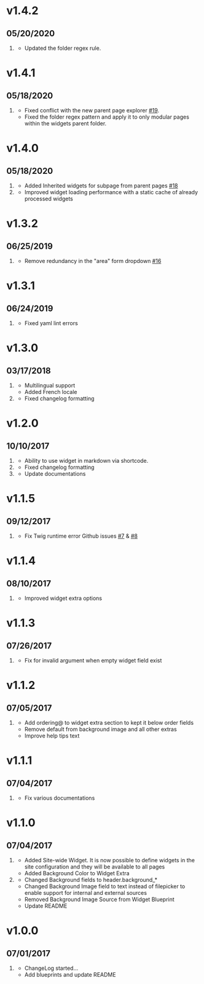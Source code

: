 # v1.4.2
## 05/20/2020

1. [](#bugfix)
    * Updated the folder regex rule.

# v1.4.1
## 05/18/2020

1. [](#bugfix)
    * Fixed conflict with the new parent page explorer [#19](https://github.com/sojimaxi/grav-plugin-widget/issues/19).
    * Fixed the folder regex pattern and apply it to only modular pages within the widgets parent folder.

# v1.4.0
## 05/18/2020

1. [](#new)
    * Added Inherited widgets for subpage from parent pages [#18](https://github.com/sojimaxi/grav-plugin-widget/issues/18)
1. [](#improved)
    * Improved widget loading performance with a static cache of already processed widgets

# v1.3.2
## 06/25/2019

1. [](#improved)
    * Remove redundancy in the "area" form dropdown [#16](https://github.com/sojimaxi/grav-plugin-widget/issues/16)

# v1.3.1
## 06/24/2019

1. [](#bugfix)
    * Fixed yaml lint errors

# v1.3.0
## 03/17/2018

1. [](#new)
    * Multilingual support
    * Added French locale
1. [](#bugfix)
    * Fixed changelog formatting

# v1.2.0
## 10/10/2017

1. [](#new)
    * Ability to use widget in markdown via shortcode.
1. [](#bugfix)
    * Fixed changelog formatting
1. [](#improved)
    * Update documentations

# v1.1.5
## 09/12/2017

1. [](#bugfix)
    * Fix Twig runtime error Github issues [#7](https://github.com/sojimaxi/grav-plugin-widget/issues/7) & [#8](https://github.com/sojimaxi/grav-plugin-widget/issues/8)

# v1.1.4
## 08/10/2017

1. [](#improved)
    * Improved widget extra options

# v1.1.3
## 07/26/2017

1. [](#bugfix)
    * Fix for invalid argument when empty widget field exist

# v1.1.2
## 07/05/2017

1. [](#bugfix)
    * Add ordering@ to widget extra section to kept it below order fields
    * Remove default from background image and all other extras
    * Improve help tips text

# v1.1.1
## 07/04/2017

1. [](#improved)
    * Fix various documentations

# v1.1.0
## 07/04/2017

1. [](#new)
    * Added Site-wide Widget. It is now possible to define widgets in the site configuration and they will be available to all pages
    * Added Background Color to Widget Extra
1. [](#improved)
    * Changed Background fields to header.background_*
    * Changed Background Image field to text instead of filepicker to enable support for internal and external sources
    * Removed Background Image Source from Widget Blueprint
    * Update README

# v1.0.0
## 07/01/2017

1. [](#new)
    * ChangeLog started...
    * Add blueprints and  update README
